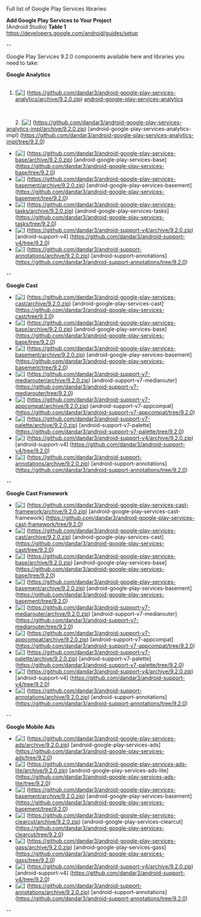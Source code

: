 Full list of Google Play Services libraries:<br/>

**Add Google Play Services to Your Project**<br/>
(Android Studio) **Table 1**<br/>
https://developers.google.com/android/guides/setup

--

Google Play Services 9.2.0 components available here and libraries you need to take:

**Google Analytics**<br/>
&#160;&#160;&#160;&#160;&#160;
1. [<img src="https://github.com/google/material-design-icons/blob/master/file/1x_web/ic_file_download_black_24dp.png" align="top" />]
(https://github.com/dandar3/android-google-play-services-analytics/archive/9.2.0.zip)
[android-google-play-services-analytics](https://github.com/dandar3/android-google-play-services-analytics/tree/9.2.0)
<br/>
  
&#160;&#160;&#160;&#160;&#160;
2. [<img src="https://github.com/google/material-design-icons/blob/master/file/1x_web/ic_file_download_black_24dp.png" align="top" />]
(https://github.com/dandar3/android-google-play-services-analytics-impl/archive/9.2.0.zip)
[android-google-play-services-analytics-impl]
(https://github.com/dandar3/android-google-play-services-analytics-impl/tree/9.2.0)
<br/>
  
- [<img src="https://github.com/google/material-design-icons/blob/master/file/1x_web/ic_file_download_black_24dp.png" align="top" />]
  (https://github.com/dandar3/android-google-play-services-base/archive/9.2.0.zip)
  [android-google-play-services-base]
  (https://github.com/dandar3/android-google-play-services-base/tree/9.2.0)
- [<img src="https://github.com/google/material-design-icons/blob/master/file/1x_web/ic_file_download_black_24dp.png" align="top" />]
  (https://github.com/dandar3/android-google-play-services-basement/archive/9.2.0.zip)
  [android-google-play-services-basement]
  (https://github.com/dandar3/android-google-play-services-basement/tree/9.2.0)
- [<img src="https://github.com/google/material-design-icons/blob/master/file/1x_web/ic_file_download_black_24dp.png" align="top" />]
  (https://github.com/dandar3/android-google-play-services-tasks/archive/9.2.0.zip)
  [android-google-play-services-tasks] 
  (https://github.com/dandar3/android-google-play-services-tasks/tree/9.2.0)
- [<img src="https://github.com/google/material-design-icons/blob/master/file/1x_web/ic_file_download_black_24dp.png" align="top" />]
  (https://github.com/dandar3/android-support-v4/archive/9.2.0.zip)
  [android-support-v4]
  (https://github.com/dandar3/android-support-v4/tree/9.2.0)
- [<img src="https://github.com/google/material-design-icons/blob/master/file/1x_web/ic_file_download_black_24dp.png" align="top" />]
  (https://github.com/dandar3/android-support-annotations/archive/9.2.0.zip)
  [android-support-annotations]
  (https://github.com/dandar3/android-support-annotations/tree/9.2.0)

--

**Google Cast**<br/>
- [<img src="https://github.com/google/material-design-icons/blob/master/file/1x_web/ic_file_download_black_24dp.png" align="top" />]
  (https://github.com/dandar3/android-google-play-services-cast/archive/9.2.0.zip)
  [android-google-play-services-cast]
  (https://github.com/dandar3/android-google-play-services-cast/tree/9.2.0)
- [<img src="https://github.com/google/material-design-icons/blob/master/file/1x_web/ic_file_download_black_24dp.png" align="top" />]
  (https://github.com/dandar3/android-google-play-services-base/archive/9.2.0.zip)
  [android-google-play-services-base]
  (https://github.com/dandar3/android-google-play-services-base/tree/9.2.0)
- [<img src="https://github.com/google/material-design-icons/blob/master/file/1x_web/ic_file_download_black_24dp.png" align="top" />]
  (https://github.com/dandar3/android-google-play-services-basement/archive/9.2.0.zip)
  [android-google-play-services-basement]
  (https://github.com/dandar3/android-google-play-services-basement/tree/9.2.0)
- [<img src="https://github.com/google/material-design-icons/blob/master/file/1x_web/ic_file_download_black_24dp.png" align="top" />]
  (https://github.com/dandar3/android-support-v7-mediarouter/archive/9.2.0.zip)
  [android-support-v7-mediarouter]
  (https://github.com/dandar3/android-support-v7-mediarouter/tree/9.2.0)
- [<img src="https://github.com/google/material-design-icons/blob/master/file/1x_web/ic_file_download_black_24dp.png" align="top" />]
  (https://github.com/dandar3/android-support-v7-appcompat/archive/9.2.0.zip)
  [android-support-v7-appcompat]
  (https://github.com/dandar3/android-support-v7-appcompat/tree/9.2.0)
- [<img src="https://github.com/google/material-design-icons/blob/master/file/1x_web/ic_file_download_black_24dp.png" align="top" />]
  (https://github.com/dandar3/android-support-v7-palette/archive/9.2.0.zip)
  [android-support-v7-palette]
  (https://github.com/dandar3/android-support-v7-palette/tree/9.2.0)
- [<img src="https://github.com/google/material-design-icons/blob/master/file/1x_web/ic_file_download_black_24dp.png" align="top" />]
  (https://github.com/dandar3/android-support-v4/archive/9.2.0.zip)
  [android-support-v4]
  (https://github.com/dandar3/android-support-v4/tree/9.2.0)
- [<img src="https://github.com/google/material-design-icons/blob/master/file/1x_web/ic_file_download_black_24dp.png" align="top" />]
  (https://github.com/dandar3/android-support-annotations/archive/9.2.0.zip)
  [android-support-annotations]
  (https://github.com/dandar3/android-support-annotations/tree/9.2.0)

--

**Google Cast Framework**<br/>
- [<img src="https://github.com/google/material-design-icons/blob/master/file/1x_web/ic_file_download_black_24dp.png" align="top" />]
  (https://github.com/dandar3/android-google-play-services-cast-framework/archive/9.2.0.zip)
  [android-google-play-services-cast-framework]
  (https://github.com/dandar3/android-google-play-services-cast-framework/tree/9.2.0)
- [<img src="https://github.com/google/material-design-icons/blob/master/file/1x_web/ic_file_download_black_24dp.png" align="top" />]
  (https://github.com/dandar3/android-google-play-services-cast/archive/9.2.0.zip)
  [android-google-play-services-cast]
  (https://github.com/dandar3/android-google-play-services-cast/tree/9.2.0)
- [<img src="https://github.com/google/material-design-icons/blob/master/file/1x_web/ic_file_download_black_24dp.png" align="top" />]
  (https://github.com/dandar3/android-google-play-services-base/archive/9.2.0.zip)
  [android-google-play-services-base]
  (https://github.com/dandar3/android-google-play-services-base/tree/9.2.0)
- [<img src="https://github.com/google/material-design-icons/blob/master/file/1x_web/ic_file_download_black_24dp.png" align="top" />]
  (https://github.com/dandar3/android-google-play-services-basement/archive/9.2.0.zip)
  [android-google-play-services-basement]
  (https://github.com/dandar3/android-google-play-services-basement/tree/9.2.0)
- [<img src="https://github.com/google/material-design-icons/blob/master/file/1x_web/ic_file_download_black_24dp.png" align="top" />]
  (https://github.com/dandar3/android-support-v7-mediarouter/archive/9.2.0.zip)
  [android-support-v7-mediarouter]
  (https://github.com/dandar3/android-support-v7-mediarouter/tree/9.2.0)
- [<img src="https://github.com/google/material-design-icons/blob/master/file/1x_web/ic_file_download_black_24dp.png" align="top" />]
  (https://github.com/dandar3/android-support-v7-appcompat/archive/9.2.0.zip)
  [android-support-v7-appcompat]
  (https://github.com/dandar3/android-support-v7-appcompat/tree/9.2.0)
- [<img src="https://github.com/google/material-design-icons/blob/master/file/1x_web/ic_file_download_black_24dp.png" align="top" />]
  (https://github.com/dandar3/android-support-v7-palette/archive/9.2.0.zip)
  [android-support-v7-palette]
  (https://github.com/dandar3/android-support-v7-palette/tree/9.2.0)
- [<img src="https://github.com/google/material-design-icons/blob/master/file/1x_web/ic_file_download_black_24dp.png" align="top" />]
  (https://github.com/dandar3/android-support-v4/archive/9.2.0.zip)
  [android-support-v4]
  (https://github.com/dandar3/android-support-v4/tree/9.2.0)
- [<img src="https://github.com/google/material-design-icons/blob/master/file/1x_web/ic_file_download_black_24dp.png" align="top" />]
  (https://github.com/dandar3/android-support-annotations/archive/9.2.0.zip)
  [android-support-annotations]
  (https://github.com/dandar3/android-support-annotations/tree/9.2.0)

--

**Google Mobile Ads**<br/>
- [<img src="https://github.com/google/material-design-icons/blob/master/file/1x_web/ic_file_download_black_24dp.png" align="top" />]
  (https://github.com/dandar3/android-google-play-services-ads/archive/9.2.0.zip)
  [android-google-play-services-ads]
  (https://github.com/dandar3/android-google-play-services-ads/tree/9.2.0)
- [<img src="https://github.com/google/material-design-icons/blob/master/file/1x_web/ic_file_download_black_24dp.png" align="top" />]
  (https://github.com/dandar3/android-google-play-services-ads-lite/archive/9.2.0.zip)
  [android-google-play-services-ads-lite]
  (https://github.com/dandar3/android-google-play-services-ads-lite/tree/9.2.0)
- [<img src="https://github.com/google/material-design-icons/blob/master/file/1x_web/ic_file_download_black_24dp.png" align="top" />]
  (https://github.com/dandar3/android-google-play-services-basement/archive/9.2.0.zip)
  [android-google-play-services-basement]
  (https://github.com/dandar3/android-google-play-services-basement/tree/9.2.0)
- [<img src="https://github.com/google/material-design-icons/blob/master/file/1x_web/ic_file_download_black_24dp.png" align="top" />]
  (https://github.com/dandar3/android-google-play-services-clearcut/archive/9.2.0.zip)
  [android-google-play-services-clearcut]
  (https://github.com/dandar3/android-google-play-services-clearcut/tree/9.2.0)
- [<img src="https://github.com/google/material-design-icons/blob/master/file/1x_web/ic_file_download_black_24dp.png" align="top" />]
  (https://github.com/dandar3/android-google-play-services-gass/archive/9.2.0.zip)
  [android-google-play-services-gass]
  (https://github.com/dandar3/android-google-play-services-gass/tree/9.2.0)
- [<img src="https://github.com/google/material-design-icons/blob/master/file/1x_web/ic_file_download_black_24dp.png" align="top" />]
  (https://github.com/dandar3/android-support-v4/archive/9.2.0.zip)
  [android-support-v4]
  (https://github.com/dandar3/android-support-v4/tree/9.2.0)
- [<img src="https://github.com/google/material-design-icons/blob/master/file/1x_web/ic_file_download_black_24dp.png" align="top" />]
  (https://github.com/dandar3/android-support-annotations/archive/9.2.0.zip)
  [android-support-annotations]
  (https://github.com/dandar3/android-support-annotations/tree/9.2.0)

--

<!--
 TEMPLATE
 ~~~~~~~~
- [<img src="https://github.com/google/material-design-icons/blob/master/file/1x_web/ic_file_download_black_24dp.png" align="top" />]
  (https://github.com/dandar3/PROJECT/archive/9.2.0.zip)
  [PROJECT]
  (https://github.com/dandar3/PROJECT/tree/9.2.0)
 -->
